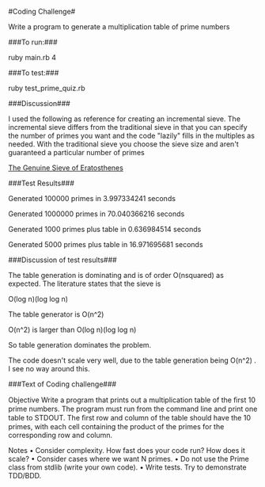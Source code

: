 #Coding Challenge#

Write a program to generate a multiplication table of prime numbers

###To run:###

ruby main.rb 4                                                                             

###To test:###

ruby test_prime_quiz.rb


###Discussion###

I used the following as reference for creating an incremental sieve.
The incremental sieve differs from the traditional sieve in that you can
specify the number of primes you want and the code "lazily" fills in the multiples as needed. With the traditional sieve you choose the sieve size and aren't guaranteed a particular number of primes

[The Genuine Sieve of Eratosthenes](http://www.cs.hmc.edu/~oneill/papers/Sieve-JFP.pdf)

###Test Results###

Generated 100000 primes in 3.997334241 seconds

Generated 1000000 primes in 70.040366216 seconds

Generated 1000 primes plus table in 0.636984514 seconds

Generated 5000 primes plus table in 16.971695681 seconds


###Discussion of test results###

The table generation is dominating and is of order O(nsquared) as expected. The literature states that the sieve is 

O(log n)(log log n)

The table generator is O(n^2)

O(n^2) is larger than O(log n)(log log n) 

So table generation dominates the problem.

The code doesn't scale very well, due to the table generation being O(n^2) . I see no way around this.

###Text of Coding challenge###

Objective
Write a program that prints out a multiplication table of the ﬁrst 10 prime
numbers.
The program must run from the command line and print one table to
STDOUT.
The ﬁrst row and column of the table should have the 10 primes, with
each cell containing the product of the primes for the corresponding row and
column.

Notes
• Consider complexity. How fast does your code run? How does it scale?
• Consider cases where we want N primes.
• Do not use the Prime class from stdlib (write your own code).
• Write tests. Try to demonstrate TDD/BDD.


